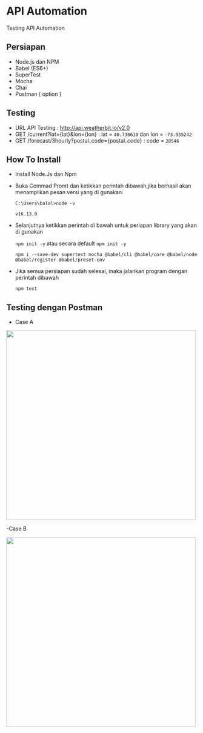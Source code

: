 # API Automation

Testing API Automation


## Persiapan

- Node.js dan NPM
- Babel (ES6+)
- SuperTest
- Mocha
- Chai
- Postman ( option )



## Testing

- URL API Testing : http://api.weatherbit.io/v2.0
- GET /current?lat={lat}&lon={lon} : lat = `40.730610` dan lon = `-73.935242`
- GET /forecast/3hourly?postal_code={postal_code}  : code = `28546`



## How To Install

- Install Node.Js dan Npm

- Buka Commad Promt dan ketikkan perintah dibawah,jika berhasil akan menampilkan pesan versi yang di gunakan:

  `C:\Users\balal>node -v`
  
  `v16.13.0`
  
- Selanjutnya ketikkan perintah di bawah untuk periapan library yang akan di gunakan
  
  `npm init -y` atau secara default `npm init -y`
  
  `npm i --save-dev supertest mocha @babel/cli @babel/core @babel/node @babel/register @babel/preset-env`

- Jika semua persiapan sudah selesai, maka jalankan program dengan perintah dibawah

  `npm test`

## Testing dengan Postman

- Case A

<img src="https://user-images.githubusercontent.com/74690318/139427770-ebf7f999-154d-4948-9f7d-3921d44f1721.png" width="500">

-Case B

<img src="https://user-images.githubusercontent.com/74690318/139428079-206b2fe5-3987-4f98-8022-d3214d5d505e.png" width="500">
